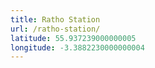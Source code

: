 ```yaml
---
title: Ratho Station
url: /ratho-station/
latitude: 55.937239000000005
longitude: -3.3882230000000004
---
```

